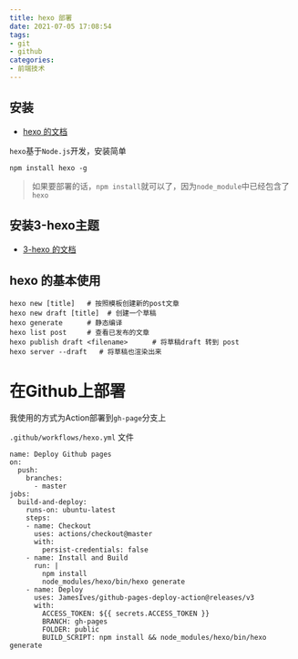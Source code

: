 ```yaml
---
title: hexo 部署
date: 2021-07-05 17:08:54
tags: 
- git
- github
categories:
- 前端技术
---
```


## 安装

- [hexo 的文档](https://hexo.io/zh-cn/docs/)

`hexo`基于`Node.js`开发，安装简单

```
npm install hexo -g
```

> 如果要部署的话，`npm install`就可以了，因为`node_module`中已经包含了`hexo`

## 安装3-hexo主题

- [3-hexo 的文档](https://github.com/yelog/hexo-theme-3-hexo)

## hexo 的基本使用

```
hexo new [title]   # 按照模板创建新的post文章
hexo new draft [title]  # 创建一个草稿
hexo generate      # 静态编译
hexo list post     # 查看已发布的文章
hexo publish draft <filename>      # 将草稿draft 转到 post
hexo server --draft   # 将草稿也渲染出来
```

# 在Github上部署

我使用的方式为Action部署到`gh-page`分支上

`.github/workflows/hexo.yml` 文件

```
name: Deploy Github pages
on:
  push:
    branches:
      - master
jobs:
  build-and-deploy:
    runs-on: ubuntu-latest
    steps:
    - name: Checkout
      uses: actions/checkout@master
      with:
        persist-credentials: false
    - name: Install and Build
      run: |
        npm install
        node_modules/hexo/bin/hexo generate
    - name: Deploy
      uses: JamesIves/github-pages-deploy-action@releases/v3
      with:
        ACCESS_TOKEN: ${{ secrets.ACCESS_TOKEN }}
        BRANCH: gh-pages
        FOLDER: public
        BUILD_SCRIPT: npm install && node_modules/hexo/bin/hexo generate
```